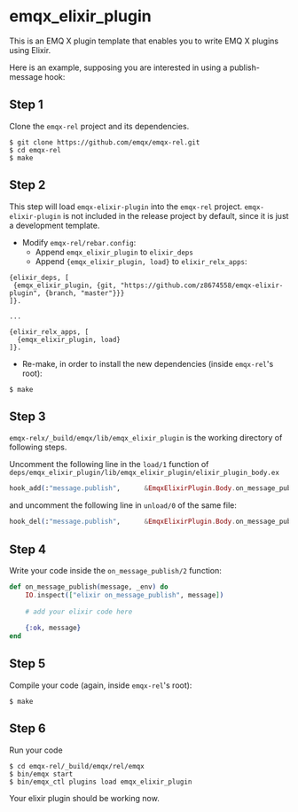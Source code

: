# emqx_elixir_plugin

This is an EMQ X plugin template that enables you to write EMQ X plugins using Elixir.

Here is an example, supposing you are interested in using a publish-message hook:

## Step 1
Clone the `emqx-rel` project and its dependencies.
```
$ git clone https://github.com/emqx/emqx-rel.git
$ cd emqx-rel
$ make
```


## Step 2
This step will load `emqx-elixir-plugin` into the `emqx-rel` project. `emqx-elixir-plugin` is not included in the release project by default, since it is just a development template.

+ Modify `emqx-rel/rebar.config`:
  - Append `emqx_elixir_plugin` to `elixir_deps`
  - Append `{emqx_elixir_plugin, load}` to `elixir_relx_apps`:

```
{elixir_deps, [
 {emqx_elixir_plugin, {git, "https://github.com/z8674558/emqx-elixir-plugin", {branch, "master"}}}
]}.

...

{elixir_relx_apps, [
  {emqx_elixir_plugin, load}
]}.

```

+ Re-make, in order to install the new dependencies (inside `emqx-rel`'s root):
```
$ make
```

## Step 3
`emqx-relx/_build/emqx/lib/emqx_elixir_plugin` is the working directory of following steps.

Uncomment the following line in the `load/1` function of `deps/emqx_elixir_plugin/lib/emqx_elixir_plugin/elixir_plugin_body.ex`

```elixir
hook_add(:"message.publish",      &EmqxElixirPlugin.Body.on_message_publish/2,     [env])
```

and uncomment the following line in `unload/0` of the same file:

```elixir
hook_del(:"message.publish",      &EmqxElixirPlugin.Body.on_message_publish/2     )
```

## Step 4

Write your code inside the `on_message_publish/2` function:

```elixir
def on_message_publish(message, _env) do
    IO.inspect(["elixir on_message_publish", message])
        
    # add your elixir code here
        
    {:ok, message}
end
```

## Step 5
Compile your code (again, inside `emqx-rel`'s root):
```
$ make
```

## Step 6
Run your code
```
$ cd emqx-rel/_build/emqx/rel/emqx
$ bin/emqx start
$ bin/emqx_ctl plugins load emqx_elixir_plugin
```
Your elixir plugin should be working now.

